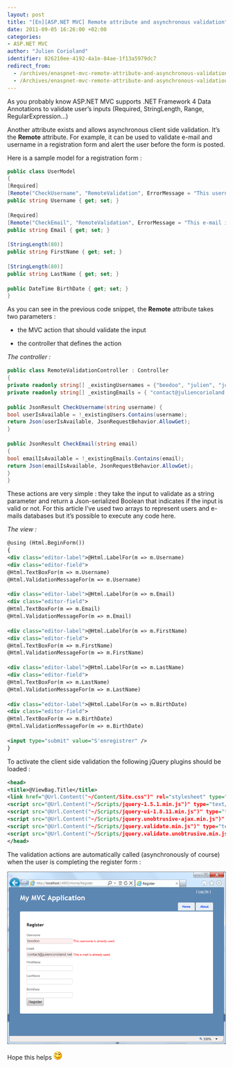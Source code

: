 ```yaml
---
layout: post
title: "[En][ASP.NET MVC] Remote attribute and asynchronous validation"
date: 2011-09-05 16:26:00 +02:00
categories:
- ASP.NET MVC
author: "Julien Corioland"
identifier: 826210ee-4192-4a1e-84ae-1f13a5979dc7
redirect_from:
  - /archives/enaspnet-mvc-remote-attribute-and-asynchronous-validation
  - /Archives/enaspnet-mvc-remote-attribute-and-asynchronous-validation
---
```


As you probably know ASP.NET MVC supports .NET Framework 4 Data Annotations to validate user’s inputs (Required, StringLength, Range, RegularExpression…)

Another attribute exists and allows asynchronous client side validation. It’s the **Remote** attribute. For example, it can be used to validate e-mail and username in a registration form and alert the user before the form is posted.

Here is a sample model for a registration form :

```csharp
public class UserModel
{
[Required]
[Remote("CheckUsername", "RemoteValidation", ErrorMessage = "This username is already used.")]
public string Username { get; set; }

[Required]
[Remote("CheckEmail", "RemoteValidation", ErrorMessage = "This e-mail is already used.")]
public string Email { get; set; }

[StringLength(80)]
public string FirstName { get; set; }

[StringLength(80)]
public string LastName { get; set; }

public DateTime BirthDate { get; set; }
}
```

As you can see in the previous code snippet, the **Remote** attribute takes two parameters :

- the MVC action that should validate the input

- the controller that defines the action

*The controller :*

```csharp
public class RemoteValidationController : Controller
{
private readonly string[] _existingUsernames = {"beedoo", "julien", "jcorioland"};
private readonly string[] _existingEmails = { "contact@juliencorioland.net" };

public JsonResult CheckUsername(string username) {
bool userIsAvailable = !_existingUsers.Contains(username);
return Json(userIsAvailable, JsonRequestBehavior.AllowGet);
}

public JsonResult CheckEmail(string email)
{
bool emailIsAvailable = !_existingEmails.Contains(email);
return Json(emailIsAvailable, JsonRequestBehavior.AllowGet);
}
}
```

These actions are very simple : they take the input to validate as a string parameter and return a Json-serialized Boolean that indicates if the input is valid or not. For this article I’ve used two arrays to represent users and e-mails databases but it’s possible to execute any code here.

*The view :*

```xml
@using (Html.BeginForm())
{
<div class="editor-label">@Html.LabelFor(m => m.Username)
<div class="editor-field">
@Html.TextBoxFor(m => m.Username)
@Html.ValidationMessageFor(m => m.Username)

<div class="editor-label">@Html.LabelFor(m => m.Email)
<div class="editor-field">
@Html.TextBoxFor(m => m.Email)
@Html.ValidationMessageFor(m => m.Email)

<div class="editor-label">@Html.LabelFor(m => m.FirstName)
<div class="editor-field">
@Html.TextBoxFor(m => m.FirstName)
@Html.ValidationMessageFor(m => m.FirstName)

<div class="editor-label">@Html.LabelFor(m => m.LastName)
<div class="editor-field">
@Html.TextBoxFor(m => m.LastName)
@Html.ValidationMessageFor(m => m.LastName)

<div class="editor-label">@Html.LabelFor(m => m.BirthDate)
<div class="editor-field">
@Html.TextBoxFor(m => m.BirthDate)
@Html.ValidationMessageFor(m => m.BirthDate)

<input type="submit" value="S'enregistrer" />
}
```

To activate the client side validation the following jQuery plugins should be loaded :

```xml
<head>
<title>@ViewBag.Title</title>
<link href="@Url.Content("~/Content/Site.css")" rel="stylesheet" type="text/css" />
<script src="@Url.Content("~/Scripts/jquery-1.5.1.min.js")" type="text/javascript"></script>
<script src="@Url.Content("~/Scripts/jquery-ui-1.8.11.min.js")" type="text/javascript"></script>
<script src="@Url.Content("~/Scripts/jquery.unobtrusive-ajax.min.js")" type="text/javascript"></script>
<script src="@Url.Content("~/Scripts/jquery.validate.min.js")" type="text/javascript"></script>
<script src="@Url.Content("~/Scripts/jquery.validate.unobtrusive.min.js")" type="text/javascript"></script>
</head>
```

The validation actions are automatically called (asynchronously of course) when the user is completing the register form :

![image](/images/enaspnet-mvc-remote-attribute-and-asynchronous-validation/4f231217-6729-4233-81ea-fb4da3539a26.jpg)

Hope this helps ![image](/images/enaspnet-mvc-remote-attribute-and-asynchronous-validation/aa6b240f-4829-4081-b8ea-7a62900604c6.jpg)

